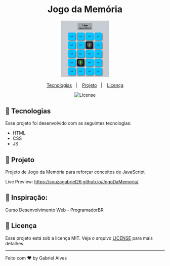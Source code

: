 <h1 align="center">
  Jogo da Memória
</h1>

<p align="center">
  <img alt="" src=".github/preview.png" width="30%">
</p>

<p align="center">
  <a href="#-tecnologias">Tecnologias</a>&nbsp;&nbsp;&nbsp;|&nbsp;&nbsp;&nbsp;
  <a href="#-projeto">Projeto</a>&nbsp;&nbsp;&nbsp;|&nbsp;&nbsp;&nbsp;
  <a href="#memo-licença">Licença</a>
</p>

<p align="center">
 <img  src="https://img.shields.io/static/v1?label=license&message=MIT&color=FF4820&labelColor=052D56" alt="License">
</p>

## 🚀 Tecnologias

Esse projeto foi desenvolvido com as seguintes tecnologias:

- HTML
- CSS
- JS

## 🚧 Projeto

Projeto de Jogo da Memória para reforçar conceitos de JavaScript

Live Preview: https://souzagabriel26.github.io/JogoDaMemoria/

## 🎨 Inspiração:

Curso Desenvolvimento Web - ProgramadorBR

## 📙 Licença

Esse projeto está sob a licença MIT. Veja o arquivo [LICENSE](LICENSE) para mais detalhes.

---

Feito com ♥ by Gabriel Alves
